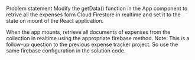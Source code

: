 Problem statement
Modify the getData() function in the App component to retrive all the expenses form Cloud Firestore in realtime and set it to the state on mount of the React application.

When the app mounts, retrieve all documents of expenses from the collection in realtime using the appropriate firebase method.
Note: This is a follow-up question to the previous expense tracker project. So use the same firebase configuration in the solution code.

